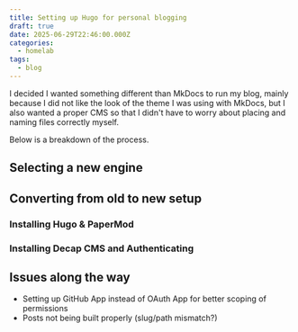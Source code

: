 ```yaml
---
title: Setting up Hugo for personal blogging
draft: true
date: 2025-06-29T22:46:00.000Z
categories:
  - homelab
tags:
  - blog
---
```


I decided I wanted something different than MkDocs to run my blog, mainly because I did not like the look of the theme I was using with MkDocs, but I also wanted a proper CMS so that I didn't have to worry about placing and naming files correctly myself.

Below is a breakdown of the process.

## Selecting a new engine

## Converting from old to new setup

### Installing Hugo & PaperMod

### Installing Decap CMS and Authenticating

## Issues along the way

- Setting up GitHub App instead of OAuth App for better scoping of permissions
- Posts not being built properly (slug/path mismatch?)
